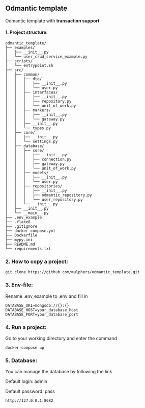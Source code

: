 ## Odmantic template

Odmantic template with **transaction support**

#### 1. Project structure:
````
odmantic_template/
├── examples/
│   ├── __init__.py
│   └── user_crud_service_example.py
├── scripts/
│   └── entrypoint.sh
├── src/
│   ├── common/
│   │   ├── dto/
│   │   │   ├── __init__.py
│   │   │   └── user.py
│   │   ├── interfaces/
│   │   │   ├── __init__.py
│   │   │   ├── repository.py
│   │   │   └── unit_of_work.py
│   │   ├── markers/
│   │   │   ├── __init__.py
│   │   │   └── gateway.py
│   │   ├── __init__.py
│   │   └── types.py
│   ├── core/  
│   │   ├── __init__.py
│   │   └── settings.py
│   ├── database/
│   │   ├── core/
│   │   │   ├── __init__.py
│   │   │   ├── connection.py
│   │   │   ├── gateway.py  
│   │   │   └── unit_of_work.py
│   │   ├── models/
│   │   │   ├── __init__.py
│   │   │   └── user.py
│   │   ├── repositories/
│   │   │   ├── __init__.py
│   │   │   ├── odmantic_repository.py
│   │   │   └── user_repository.py
│   │   └── __init__.py
│   ├── __init__.py
│   └── __main__.py
├── .env_example
├── .flake8
├── .gitignore
├── docker-compose.yml
├── Dockerfile
├── mypy.ini
├── README.md
└── requirements.txt
````

### 2. How to copy a project:
````
git clone https://github.com/mulphers/odmantic_template.git
````

### 3. Env-file:

Rename .env_example to .env and fill in

````
DATABASE_URI=mongodb://{}:{}
DATABASE_HOST=your_database_host
DATABASE_PORT=your_database_port
````

### 4. Run a project:

Go to your working directory and enter the command

````
docker-compose up
````

### 5. Database:

You can manage the database by following the link

Default login: admin

Default password: pass

````
http://127.0.0.1:8082
````
